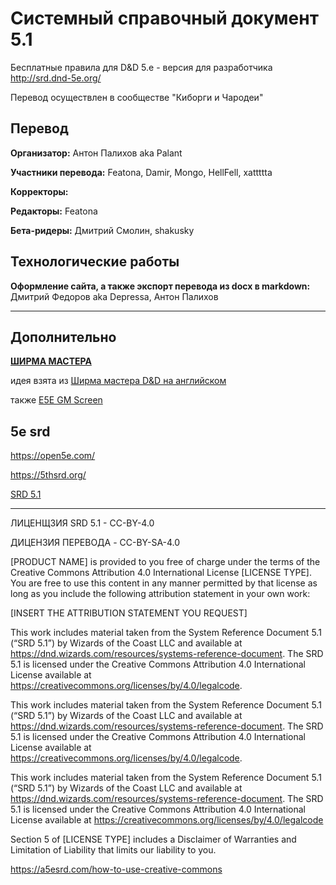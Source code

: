 # Системный справочный документ 5.1

Бесплатные правила для D&D 5.e - версия для разработчика http://srd.dnd-5e.org/

Перевод осуществлен в сообществе "Киборги и Чародеи"


## Перевод

**Организатор:** Антон Палихов aka Palant

**Участники перевода:** Featona, Damir, Mongo, HellFell, xattttta

**Корректоры:** 

**Редакторы:** Featona

**Бета-ридеры:** Дмитрий Смолин, shakusky

## Технологические работы

**Оформление сайта, а также экспорт перевода из docx в markdown:** Дмитрий Федоров aka Depressa, Антон Палихов

---

## Дополнительно

**[ШИРМА МАСТЕРА](https://trello.com/b/jSJXkgGP/srd-51-rus)** 

идея взята из  [Ширма мастера D&D на английском](https://trello.com/b/o0EeHEnl/dmscreen)

также [E5E GM Screen](https://trello.com/b/fYy9TQEy/gm-screen)

## 5e srd

https://open5e.com/

https://5thsrd.org/

[SRD 5.1](/downloads/SRD-OGL_V5.1.pdf) 


---

ЛИЦЕНЩЗИЯ SRD 5.1 - CC-BY-4.0

ДИЦЕНЗИЯ ПЕРЕВОДА - CC-BY-SA-4.0

[PRODUCT NAME] is provided to you free of charge under the terms of the Creative Commons Attribution 4.0 International License [LICENSE TYPE]. You are free to use this content in any manner permitted by that license as long as you include the following attribution statement in your own work:

[INSERT THE ATTRIBUTION STATEMENT YOU REQUEST]

This work includes material taken from the System Reference Document 5.1 (“SRD 5.1”) by Wizards of the Coast LLC and available at https://dnd.wizards.com/resources/systems-reference-document. The SRD 5.1 is licensed under the Creative Commons Attribution 4.0 International License available at https://creativecommons.org/licenses/by/4.0/legalcode.

This work includes material taken from the System Reference Document 5.1 (“SRD 5.1”) by Wizards of the Coast LLC and available at https://dnd.wizards.com/resources/systems-reference-document. The SRD 5.1 is licensed under the Creative Commons Attribution 4.0 International License available at https://creativecommons.org/licenses/by/4.0/legalcode.

This work includes material taken from the System Reference Document 5.1 (“SRD 5.1”) by Wizards of the Coast LLC and available at https://dnd.wizards.com/resources/systems-reference-document. The SRD 5.1 is licensed under the Creative Commons Attribution 4.0 International License available at https://creativecommons.org/licenses/by/4.0/legalcode

Section 5 of [LICENSE TYPE] includes a Disclaimer of Warranties and Limitation of Liability that limits our liability to you.

https://a5esrd.com/how-to-use-creative-commons

